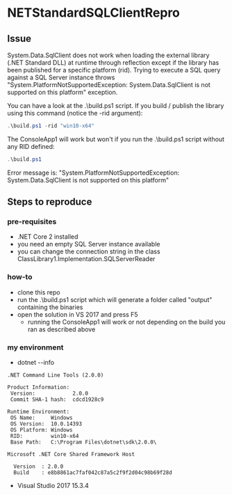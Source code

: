 # NETStandardSQLClientRepro

## Issue

System.Data.SqlClient does not work when loading the external library (.NET Standard DLL) at runtime through reflection except if the library has been published for a specific platform (rid).
Trying to execute a SQL query against a SQL Server instance throws "System.PlatformNotSupportedException: System.Data.SqlClient is not supported on this platform" exception.

You can have a look at the .\build.ps1 script. If you build / publish the library using this command (notice the -rid argument):

```powershell
.\build.ps1 -rid "win10-x64"
```

The ConsoleApp1 will work but won't if you run the .\build.ps1 script without any RID defined:

```powershell
.\build.ps1
```

Error message is: "System.PlatformNotSupportedException: System.Data.SqlClient is not supported on this platform"

## Steps to reproduce

### pre-requisites
- .NET Core 2 installed
- you need an empty SQL Server instance available
- you can change the connection string in the class ClassLibrary1.Implementation.SQLServerReader

### how-to
- clone this repo
- run the .\build.ps1 script which will generate a folder called "output" containing the binaries
- open the solution in VS 2017 and press F5
  - running the ConsoleApp1 will work or not depending on the build you ran as described above

### my environment
- dotnet --info

```
.NET Command Line Tools (2.0.0)

Product Information:
 Version:            2.0.0
 Commit SHA-1 hash:  cdcd1928c9

Runtime Environment:
 OS Name:     Windows
 OS Version:  10.0.14393
 OS Platform: Windows
 RID:         win10-x64
 Base Path:   C:\Program Files\dotnet\sdk\2.0.0\

Microsoft .NET Core Shared Framework Host

  Version  : 2.0.0
  Build    : e8b8861ac7faf042c87a5c2f9f2d04c98b69f28d
```

- Visual Studio 2017 15.3.4
